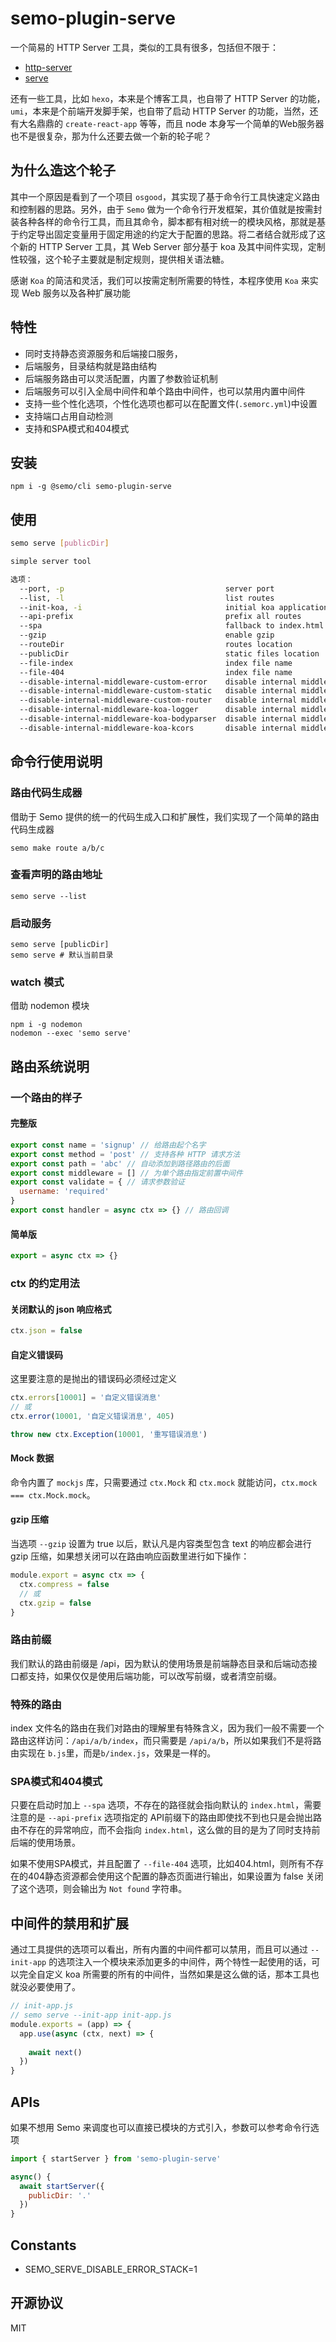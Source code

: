 # semo-plugin-serve

一个简易的 HTTP Server 工具，类似的工具有很多，包括但不限于：

* [http-server](https://www.npmjs.com/package/http-server)
* [serve](https://www.npmjs.com/package/serve)

还有一些工具，比如 `hexo`，本来是个博客工具，也自带了 HTTP Server 的功能，`umi`，本来是个前端开发脚手架，也自带了启动 HTTP Server 的功能，当然，还有大名鼎鼎的 `create-react-app` 等等，而且 node 本身写一个简单的Web服务器也不是很复杂，那为什么还要去做一个新的轮子呢？

## 为什么造这个轮子

其中一个原因是看到了一个项目 `osgood`，其实现了基于命令行工具快速定义路由和控制器的思路。另外，由于 `Semo` 做为一个命令行开发框架，其价值就是按需封装各种各样的命令行工具，而且其命令，脚本都有相对统一的模块风格，那就是基于约定导出固定变量用于固定用途的约定大于配置的思路。将二者结合就形成了这个新的 HTTP Server 工具，其 Web Server 部分基于 koa 及其中间件实现，定制性较强，这个轮子主要就是制定规则，提供相关语法糖。

感谢 `Koa` 的简洁和灵活，我们可以按需定制所需要的特性，本程序使用 `Koa` 来实现 Web 服务以及各种扩展功能

## 特性

* 同时支持静态资源服务和后端接口服务，
* 后端服务，目录结构就是路由结构
* 后端服务路由可以灵活配置，内置了参数验证机制
* 后端服务可以引入全局中间件和单个路由中间件，也可以禁用内置中间件
* 支持一些个性化选项，个性化选项也都可以在配置文件(`.semorc.yml`)中设置
* 支持端口占用自动检测
* 支持和SPA模式和404模式

## 安装

```
npm i -g @semo/cli semo-plugin-serve
```

## 使用

```bash
semo serve [publicDir]

simple server tool

选项：
  --port, -p                                    server port                                              [默认值: false]
  --list, -l                                    list routes
  --init-koa, -i                                initial koa application                                  [默认值: false]
  --api-prefix                                  prefix all routes                                       [默认值: "/api"]
  --spa                                         fallback to index.html
  --gzip                                        enable gzip
  --routeDir                                    routes location
  --publicDir                                   static files location
  --file-index                                  index file name                                   [默认值: "index.html"]
  --file-404                                    index file name                                          [默认值: false]
  --disable-internal-middleware-custom-error    disable internal middleware custom error
  --disable-internal-middleware-custom-static   disable internal middleware custom static
  --disable-internal-middleware-custom-router   disable internal middleware custom router
  --disable-internal-middleware-koa-logger      disable internal middleware koa-logger
  --disable-internal-middleware-koa-bodyparser  disable internal middleware koa-bodyparser
  --disable-internal-middleware-koa-kcors       disable internal middleware kcors
```

## 命令行使用说明

### 路由代码生成器

借助于 Semo 提供的统一的代码生成入口和扩展性，我们实现了一个简单的路由代码生成器

```
semo make route a/b/c
```

### 查看声明的路由地址

```
semo serve --list
```

### 启动服务

```
semo serve [publicDir]
semo serve # 默认当前目录
```

### watch 模式

借助 nodemon 模块

```
npm i -g nodemon
nodemon --exec 'semo serve'
```

## 路由系统说明

### 一个路由的样子

#### 完整版

```js
export const name = 'signup' // 给路由起个名字
export const method = 'post' // 支持各种 HTTP 请求方法
export const path = 'abc' // 自动添加到路径路由的后面
export const middleware = [] // 为单个路由指定前置中间件
export const validate = { // 请求参数验证
  username: 'required'
}
export const handler = async ctx => {} // 路由回调
```

#### 简单版

```js
export = async ctx => {}
```

### ctx 的约定用法

#### 关闭默认的 json 响应格式

```js
ctx.json = false
```

#### 自定义错误码

这里要注意的是抛出的错误码必须经过定义

```js
ctx.errors[10001] = '自定义错误消息'
// 或
ctx.error(10001, '自定义错误消息', 405)

throw new ctx.Exception(10001, '重写错误消息')
```

#### Mock 数据

命令内置了 `mockjs` 库，只需要通过 `ctx.Mock` 和 `ctx.mock` 就能访问，`ctx.mock === ctx.Mock.mock`。

#### gzip 压缩

当选项 `--gzip` 设置为 true 以后，默认凡是内容类型包含 text 的响应都会进行 gzip 压缩，如果想关闭可以在路由响应函数里进行如下操作：

```js
module.export = async ctx => {
  ctx.compress = false
  // 或
  ctx.gzip = false
}
```

### 路由前缀

我们默认的路由前缀是 /api，因为默认的使用场景是前端静态目录和后端动态接口都支持，如果仅仅是使用后端功能，可以改写前缀，或者清空前缀。

### 特殊的路由

index 文件名的路由在我们对路由的理解里有特殊含义，因为我们一般不需要一个路由这样访问：`/api/a/b/index`，而只需要是 `/api/a/b`，所以如果我们不是将路由实现在 `b.js`里，而是`b/index.js`，效果是一样的。

### SPA模式和404模式

只要在启动时加上 `--spa` 选项，不存在的路径就会指向默认的 `index.html`，需要注意的是 `--api-prefix` 选项指定的 API前缀下的路由即使找不到也只是会抛出路由不存在的异常响应，而不会指向 `index.html`，这么做的目的是为了同时支持前后端的使用场景。

如果不使用SPA模式，并且配置了 `--file-404` 选项，比如404.html，则所有不存在的404静态资源都会使用这个配置的静态页面进行输出，如果设置为 false 关闭了这个选项，则会输出为 `Not found` 字符串。

## 中间件的禁用和扩展

通过工具提供的选项可以看出，所有内置的中间件都可以禁用，而且可以通过 `--init-app` 的选项注入一个模块来添加更多的中间件，两个特性一起使用的话，可以完全自定义 koa 所需要的所有的中间件，当然如果是这么做的话，那本工具也就没必要使用了。

```js
// init-app.js
// semo serve --init-app init-app.js
module.exports = (app) => {
  app.use(async (ctx, next) => {
    
    await next()
  })
}
```

## APIs

如果不想用 Semo 来调度也可以直接已模块的方式引入，参数可以参考命令行选项

```js
import { startServer } from 'semo-plugin-serve'

async() {
  await startServer({
    publicDir: '.'
  })
}
```

## Constants

* SEMO_SERVE_DISABLE_ERROR_STACK=1

## 开源协议

MIT